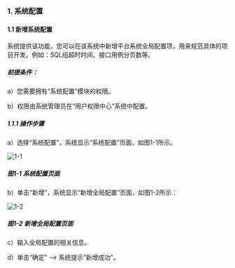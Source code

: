 ### 1. 系统配置

#### 1.1 新增系统配置

系统提供该功能，您可以在该系统中新增平台系统全局配置项，用来规范具体的项目开发。例如：SQL组超时时间、接口用例分页数等。

##### 前提条件：

a）您需要拥有“系统配置”模块的权限。

b）权限由系统管理员在“用户权限中心”系统中配置。

##### 1.1.1 操作步骤

a）选择“系统配置”，系统显示“系统配置”页面，如图1-1所示。

![1-1](https://www.feisuanyz.com/fsimage/zc-image/8-1_img.png)

##### 图1-1 系统配置页面

b）单击“新增”，系统显示“新增全局配置”页面，如图1-2所示：

![1-2](https://www.feisuanyz.com/fsimage/zc-image/8-2_img.png)

##### 图1-2 新增全局配置页面

c）输入全局配置的相关信息。

d）单击“确定” --> 系统提示“新增成功”。

